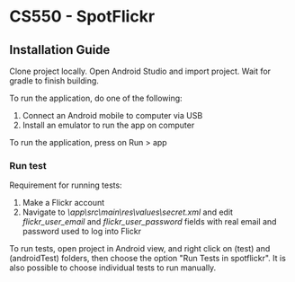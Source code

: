 # CS550 - SpotFlickr
## Installation Guide
Clone project locally. Open Android Studio and import project. Wait for gradle to finish building. 

To run the application, do one of the following:
1. Connect an Android mobile to computer via USB
2. Install an emulator to run the app on computer

To run the application, press on Run > app

### Run test
Requirement for running tests:
1. Make a Flickr account
2. Navigate to *\app\src\main\res\values\secret.xml* and edit *flickr_user_email* and *flickr_user_password* fields with real email and password used to log into Flickr

To run tests, open project in Android view, and right click on (test) and (androidTest) folders, then choose the option "Run Tests in spotflickr". It is also possible to choose individual tests to run manually. 
